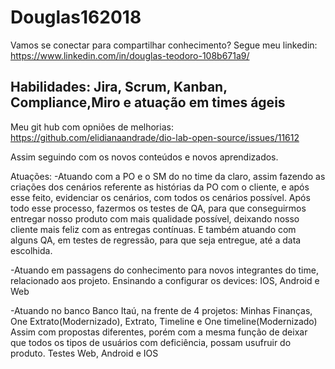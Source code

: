 # Douglas162018

Vamos se conectar para compartilhar conhecimento?
Segue meu linkedin: https://www.linkedin.com/in/douglas-teodoro-108b671a9/

## Habilidades: Jira, Scrum, Kanban, Compliance,Miro e atuação em times ágeis 

Meu git hub com opniões de melhorias: https://github.com/elidianaandrade/dio-lab-open-source/issues/11612 


Assim seguindo com os novos conteúdos e novos aprendizados.

Atuações:
-Atuando com a PO e o SM do no time da claro, assim fazendo as criações dos cenários referente as histórias da PO com o cliente, e após esse feito, evidenciar os cenários, com todos os cenários possível. Após todo esse processo, fazermos os testes de QA, para que conseguirmos entregar nosso produto com mais qualidade possível, deixando nosso cliente mais feliz com as entregas contínuas. E também atuando com alguns QA, em testes de regressão, para que seja entregue, até a data escolhida.

-Atuando em passagens do conhecimento para novos integrantes do time, relacionado aos projeto. Ensinando a configurar os devices: IOS, Android e Web

-Atuando no banco Banco Itaú, na frente de 4 projetos: Minhas Finanças, One Extrato(Modernizado), Extrato, Timeline e One timeline(Modernizado) Assim com propostas diferentes, porém com a mesma função de deixar que todos os tipos de usuários com deficiência, possam usufruir do produto. Testes Web, Android e IOS